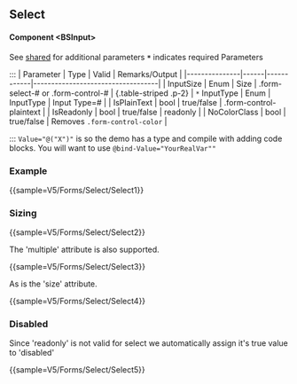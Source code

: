 ﻿## Select
#### Component \<BSInput\>
See [shared](forms/shared) for additional parameters
**`*`** indicates required Parameters

:::
| Parameter     | Type | Valid      | Remarks/Output                    | 
|---------------|------|------------|-----------------------------------|
| InputSize     | Enum | Size       | .form-select-# or .form-control-# | {.table-striped .p-2}
| `*` InputType | Enum | InputType  | Input Type=#                      |
| IsPlainText   | bool | true/false | .form-control-plaintext           |
| IsReadonly    | bool | true/false | readonly                          |
| NoColorClass  | bool | true/false | Removes `.form-control-color`     |

:::
`Value="@("X")"` is so the demo has a type and compile with adding code blocks. You will want to use `@bind-Value="YourRealVar""`

### Example

{{sample=V5/Forms/Select/Select1}}

### Sizing

{{sample=V5/Forms/Select/Select2}}

The 'multiple' attribute is also supported.

{{sample=V5/Forms/Select/Select3}}

As is the 'size' attribute.

{{sample=V5/Forms/Select/Select4}}

### Disabled
Since 'readonly' is not valid for select we automatically assign it's true value to 'disabled'

{{sample=V5/Forms/Select/Select5}}
